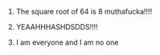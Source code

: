 1. The square root of 64 is 8 muthafucka!!!!


2. YEAAHHHASHDSDDS!!!!

3. I am everyone and I am no one


